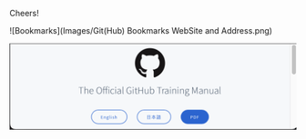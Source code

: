 Cheers!

![Bookmarks](Images/Git\(Hub\) Bookmarks WebSite and Address.png)

![GitHub Training Manual](Images/GitHubTrainingManual.png)
